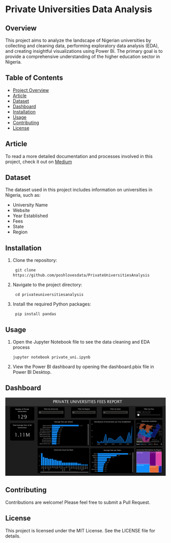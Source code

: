 # Private Universities Data Analysis

## Overview

This project aims to analyze the landscape of Nigerian universities by collecting and cleaning data, performing exploratory data analysis (EDA), and creating insightful visualizations using Power BI. The primary goal is to provide a comprehensive understanding of the higher education sector in Nigeria.

## Table of Contents

- [Project Overview](#overview)
- [Article](#article)
- [Dataset](#dataset)
- [Dashboard](#dashboard)
- [Installation](#installation)
- [Usage](#usage)
- [Contributing](#contributing)
- [License](#license)

## Article

To read a more detailed documentation and processes involved in this project, check it out on [Medium](#https://medium.com/@poshlovesdata/from-web-scraping-to-data-dashboard-analyzing-private-universities-data-50db7493a181)

## Dataset

The dataset used in this project includes information on universities in Nigeria, such as:

- University Name
- Website
- Year Established
- Fees
- State
- Region

## Installation

1. Clone the repository:

   ```
    git clone https://github.com/poshlovesdata/PrivateUniversitiesAnalysis
   ```

2. Navigate to the project directory:

   ```
    cd privateuniversitiesanalysis
   ```

3. Install the required Python packages:

   ```
    pip install pandas
   ```

## Usage

1. Open the Jupyter Notebook file to see the data cleaning and EDA process

   ```
   jupyter notebook private_uni.ipynb
   ```

2. View the Power BI dashboard by opening the dashboard.pbix file in Power BI Desktop.

## Dashboard

![alt text](image.png)

## Contributing

Contributions are welcome! Please feel free to submit a Pull Request.

## License

This project is licensed under the MIT License. See the LICENSE file for details.
